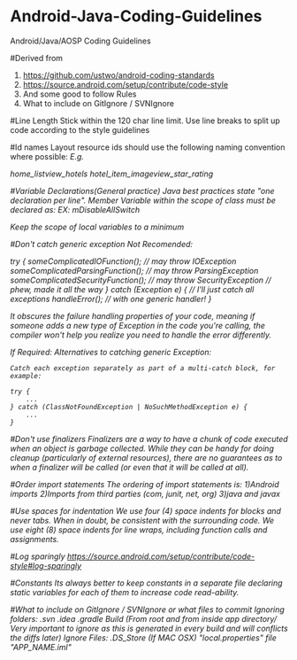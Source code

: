 # Android-Java-Coding-Guidelines
Android/Java/AOSP Coding Guidelines


#Derived from
1) https://github.com/ustwo/android-coding-standards
2) https://source.android.com/setup/contribute/code-style
3) And some good to follow Rules 
4) What to include on GitIgnore / SVNIgnore


#Line Length
Stick within the 120 char line limit. Use line breaks to split up code according to the style guidelines


#Id names
Layout resource ids should use the following naming convention where possible:
<layout name>_<object type>_<object name>
E.g.

home_listview_hotels
hotel_item_imageview_star_rating


#Variable Declarations(General practice)
Java best practices state "one declaration per line".
Member Variable within the scope of class must be declared as:
<m><objectname><objecttype>
EX: mDisableAllSwitch

Keep the scope of local variables to a minimum


#Don't catch generic exception
Not Recomended:

try {
      someComplicatedIOFunction();        // may throw IOException
      someComplicatedParsingFunction();   // may throw ParsingException
      someComplicatedSecurityFunction();  // may throw SecurityException
      // phew, made it all the way
  } catch (Exception e) {                 // I'll just catch all exceptions
      handleError();                      // with one generic handler!
  }

It obscures the failure handling properties of your code, meaning if someone adds a new type of Exception in the code you're calling, the compiler won't help you realize you need to handle the error differently.

If Required:
Alternatives to catching generic Exception:

    Catch each exception separately as part of a multi-catch block, for example:

    try {
        ...
    } catch (ClassNotFoundException | NoSuchMethodException e) {
        ...
    }


#Don't use finalizers
Finalizers are a way to have a chunk of code executed when an object is garbage collected. While they can be handy for doing cleanup (particularly of external resources), there are no guarantees as to when a finalizer will be called (or even that it will be called at all). 

#Order import statements
The ordering of import statements is:
1)Android imports
2)Imports from third parties (com, junit, net, org)
3)java and javax


#Use spaces for indentation
We use four (4) space indents for blocks and never tabs. When in doubt, be consistent with the surrounding code.
We use eight (8) space indents for line wraps, including function calls and assignments. 


#Log sparingly
https://source.android.com/setup/contribute/code-style#log-sparingly


#Constants
Its always better to keep constants in a separate file declaring static variables for each of them to increase code read-ability.


#What to include on GitIgnore / SVNIgnore or what files to commit 
Ignoring folders:
.svn
.idea
.gradle
Build (From root and from inside app directory/ Very important to ignore as this is generated in every build and will conflicts the diffs later)
Ignore Files:
.DS_Store (If MAC OSX)
"local.properties" file
"APP_NAME.iml"
    


